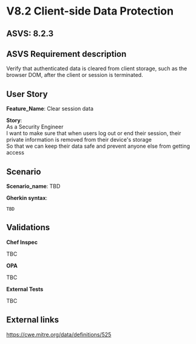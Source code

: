 # V8.2 Client-side Data Protection

## ASVS: 8.2.3

## ASVS Requirement description

Verify that authenticated data is cleared from client storage, such as the
browser DOM, after the client or session is terminated.

## User Story

**Feature_Name**: Clear session data

**Story**:\
As a Security Engineer\
I want to make sure that when users log out or end their session, their private
information is removed from their device's storage\
So that we can keep their data safe and prevent anyone else from getting access

## Scenario

**Scenario_name**: TBD

**Gherkin syntax**:

```gherkin
TBD
```

## Validations

**Chef Inspec**

TBC

**OPA**

TBC

**External Tests**

TBC

## External links

<https://cwe.mitre.org/data/definitions/525>
